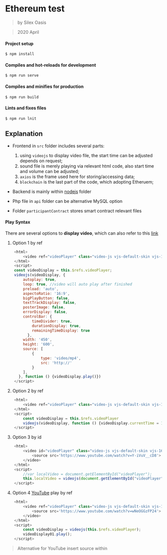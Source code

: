 # Ethereum test

> by Silex Oasis

> 2020 April

#### Project setup
``` node
$ npm install
```

#### Compiles and hot-reloads for development
```
$ npm run serve
```

#### Compiles and minifies for production
```
$ npm run build
```

#### Lints and fixes files
```
$ npm run lnit
```

## Explanation

* Frontend in `src` folder includes several parts:
    1. using `videojs` to display video file, the start time can be adjusted depends on request;
    2. sound file is merely playing via relevant html code, also start time and volume can be adjusted;
    3. `axios` is the frame used here for storing/accessing data;
    4. `blockchain` is the last part of the code, which adopting Etheruem;   


* Backend is mainly within [nodejs](./nodejs/README.md) folder


* Php file in `api` folder can be alternative MySQL option


* Folder `participantContract` stores smart contract relevant files 

#### Play Syntax


There are several options to **display video**, which can also refer to this [link]( https://docs.videojs.com/tutorial-player-workflows.html#dealing-with-the-source-or-the-poster-on-the-player)


1. Option 1 by ref
``` javascript
    <html>
        <video ref="videoPlayer" class="video-js vjs-default-skin vjs-16-9" data-setup="{}"></video>
    </html>
    <script>
    const videoDisplay = this.$refs.videoPlayer;
    videojs(videoDisplay, {
        autoplay: true, 
        loop: true, //video will auto play after finished
        preload: 'auto',
        aspectoRatio: '16:9',
        bigPlayButton: false,
        textTrackDisplay: false,
        posterImage: false,
        errorDisplay: false,
        controlBar: {
            timeDivider: true,
            durationDisplay: true,
            remainingTimeDisplay: true
          },
        width: '450',
        height: '600',
        source: [
            {
                type: 'video/mp4',
                src: 'http://'
            }
        ],
      }, function () {videoDisplay.play()})
    </script>
```
2. Option 2 by ref
``` javascript
    <html>
        <video ref="videoPlayer" class="video-js vjs-default-skin vjs-16-9" data-setup="{}"></video>
    </html>
    <script>
        const videoDisplay = this.$refs.videoPlayer
        videojs(videoDisplay, function () {videoDisplay.currentTime = 10; videoDisplay.play()})
    </script>
```
3. Option 3 by id
``` javascript
    <html>
        <video id="videoPlayer" class="video-js vjs-default-skin vjs-16-9" data-setup="{}">
            <source src='https://www.youtube.com/watch?v=Y-iVuV__cD8'>
        </video>
    </html>
    <script>
        //var localVideo = document.getElementById("videoPlayer");
        this.localVideo = videojs(document.getElementById("videoPlayer"), { "techOrder": ["youtube", "hls","flash","html5"]}, function () {})
    </script>
```

4. Option 4 [YouTube](https://github.com/videojs/videojs-youtube) play by ref
``` javascript
    <html>
        <video ref="videoPlayer" class="video-js vjs-default-skin vjs-16-9" data-setup="{}">
            <source src='https://www.youtube.com/watch?v=wNeOGGzFP24'>
        </video>
    </html>
    <script>
        const videoDisplay = videojs(this.$refs.videoPlayer);
        videoDisplay01.play();
    </script>
```
> Alternative for YouTube insert source within <script>

``` javascript
    <script>
    this.youtubePlayer = videojs(
        document.getElementById("youtube-video"), 
        {"techOrder": ["youtube", "html5"], 
        "sources": [{ "type": "video/youtube", "src": "https://www.youtube.com/watch?v=hGW4b28wF80"}]}, 
        function () {})
    </script>
```
> mount YouTube CSS as below

``` javascript
      let minYoutuBer = document.createElement('script');
      minYoutuBer.setAttribute('src',"./dist/youtube.min.js");
      minYoutuBer.async = true;
      document.head.appendChild(minYoutuBer);

      let minYoutuBerNode = document.createElement('script');
      minYoutuBerNode.setAttribute('src',"../node_modules/video.js/dist/video-js.min.css");
      minYoutuBerNode.async = true;
      document.head.appendChild(minYoutuBerNode);
```

There are several options to **play sound**

1. Option 1 straight play by id
``` javascript
    <html>
      <audio id="Sound" controls autoplay preload="auto">
        <source src="./folder/file">
      </audio>
    </html>
    <script>
        var soundTrack = document.getElementById("Sound");
        soundTrack.play(soundTrack.currentTime = 20, soundTrack.volume = 0.5);
    </script>
```
#### Scrolling 

* The search page adopts code [link]( https://www.npmjs.com/package/vue-virtual-scroll-list)

* Files in `line` folder is functioned as database

### Frontend required package
```
$ npm install vue
```
```
$ npm install video.js
```
```
$ npm install --save videojs-contrib-hls
```
```
$ npm install bootstrap-vue
```
```
$ npm install vue-router
```
```
$ npm install web3@1.2.6 
```
> python [2.7](https://askubuntu.com/questions/981118/correct-way-to-install-python-2-7-on-ubuntu-17-10) might be required; further information please refer to [2 — Install Web3](https://medium.com/b2expand/install-web3-fc96b885a7b)
```
$ npm install axios
```
```
$ npm install vue-virtual-scroll-list
```

### Backend required package
```
$ npm install nodemon
```
```
$ npm install express
```
```
$ npm install body-parser
```
```
$ npm install cors
```
```
$ npm install express-fileupload
```
```
$ npm install aws-sdk
```
#### Compiles 
```
$ npm run server
```
